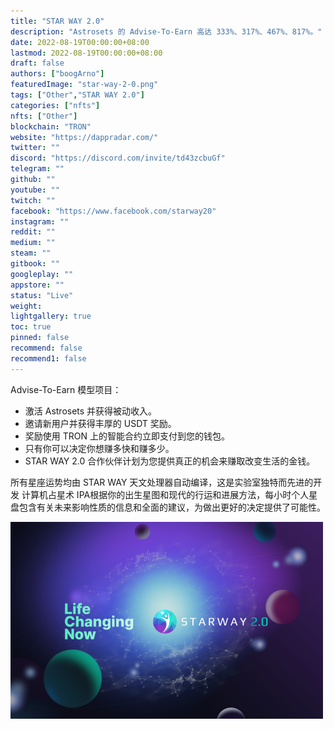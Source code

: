 ```yaml
---
title: "STAR WAY 2.0"
description: "Astrosets 的 Advise-To-Earn 高达 333%、317%、467%、817%。"
date: 2022-08-19T00:00:00+08:00
lastmod: 2022-08-19T00:00:00+08:00
draft: false
authors: ["boogArno"]
featuredImage: "star-way-2-0.png"
tags: ["Other","STAR WAY 2.0"]
categories: ["nfts"]
nfts: ["Other"]
blockchain: "TRON"
website: "https://dappradar.com/"
twitter: ""
discord: "https://discord.com/invite/td43zcbuGf"
telegram: ""
github: ""
youtube: ""
twitch: ""
facebook: "https://www.facebook.com/starway20"
instagram: ""
reddit: ""
medium: ""
steam: ""
gitbook: ""
googleplay: ""
appstore: ""
status: "Live"
weight: 
lightgallery: true
toc: true
pinned: false
recommend: false
recommend1: false
---
```

Advise-To-Earn 模型项目：
- 激活 Astrosets 并获得被动收入。
- 邀请新用户并获得丰厚的 USDT 奖励。
- 奖励使用 TRON 上的智能合约立即支付到您的钱包。
- 只有你可以决定你想赚多快和赚多少。
- STAR WAY 2.0 合作伙伴计划为您提供真正的机会来赚取改变生活的金钱。

所有星座运势均由 STAR WAY 天文处理器自动编译，这是实验室独特而先进的开发
计算机占星术 IPA根据你的出生星图和现代的行运和进展方法，每小时个人星盘包含有关未来影响性质的信息和全面的建议，为做出更好的决定提供了可能性。

![starway20-dapp-other-tron-image1-500x315_0ade196a898b244b0cafd4be4986540a](starway20-dapp-other-tron-image1-500x315_0ade196a898b244b0cafd4be4986540a.png)